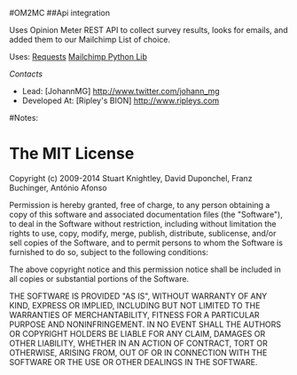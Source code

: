 #OM2MC
##Api integration

Uses Opinion Meter REST API to collect survey results, looks for emails, and added them to our Mailchimp List of choice. 


Uses: 
[Requests][]
[Mailchimp Python Lib][]



*Contacts*
+ Lead: [JohannMG] http://www.twitter.com/johann_mg
+ Developed At: [Ripley's BION] http://www.ripleys.com


#Notes: 



[Requests]: http://docs.python-requests.org/
[Mailchimp Python Lib]: https://bitbucket.org/mailchimp/


The MIT License
===============

Copyright (c) 2009-2014 Stuart Knightley, David Duponchel, Franz Buchinger, António Afonso

Permission is hereby granted, free of charge, to any person obtaining a copy
of this software and associated documentation files (the "Software"), to deal
in the Software without restriction, including without limitation the rights
to use, copy, modify, merge, publish, distribute, sublicense, and/or sell
copies of the Software, and to permit persons to whom the Software is
furnished to do so, subject to the following conditions:

The above copyright notice and this permission notice shall be included in
all copies or substantial portions of the Software.

THE SOFTWARE IS PROVIDED "AS IS", WITHOUT WARRANTY OF ANY KIND, EXPRESS OR
IMPLIED, INCLUDING BUT NOT LIMITED TO THE WARRANTIES OF MERCHANTABILITY,
FITNESS FOR A PARTICULAR PURPOSE AND NONINFRINGEMENT. IN NO EVENT SHALL THE
AUTHORS OR COPYRIGHT HOLDERS BE LIABLE FOR ANY CLAIM, DAMAGES OR OTHER
LIABILITY, WHETHER IN AN ACTION OF CONTRACT, TORT OR OTHERWISE, ARISING FROM,
OUT OF OR IN CONNECTION WITH THE SOFTWARE OR THE USE OR OTHER DEALINGS IN
THE SOFTWARE.
